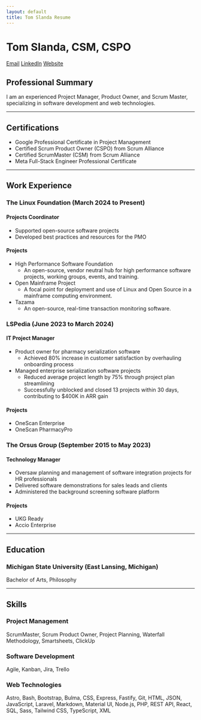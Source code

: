```yaml
---
layout: default
title: Tom Slanda Resume
---
```

# Tom Slanda, CSM, CSPO

[Email](tom.slanda@gmail.com)
[LinkedIn](https://www.linkedin.com/in/tomslanda)
[Website](https://slandath.github.io)

## Professional Summary

I am an experienced Project Manager, Product Owner, and Scrum Master, specializing in software development and web technologies.

---

## Certifications

* Google Professional Certificate in Project Management
* Certified Scrum Product Owner (CSPO) from Scrum Alliance
* Certified ScrumMaster (CSM) from Scrum Alliance
* Meta Full-Stack Engineer Professional Certificate

---

## Work Experience

### The Linux Foundation (March 2024 to Present)

#### Projects Coordinator

* Supported open-source software projects
* Developed best practices and resources for the PMO

#### Projects

* High Performance Software Foundation
  * An open-source, vendor neutral hub for high performance software projects, working groups, events, and training.
* Open Mainframe Project
  * A focal point for deployment and use of Linux and Open Source in a mainframe computing environment.
* Tazama
  * An open-source, real-time transaction monitoring software.

### LSPedia (June 2023 to March 2024)

#### IT Project Manager

* Product owner for pharmacy serialization software
  * Achieved 80% increase in customer satisfaction by overhauling onboarding process
* Managed enterprise serialization software projects
  * Reduced average project length by 75% through project plan streamlining
  * Successfully unblocked and closed 13 projects within 30 days, contributing to $400K in ARR gain

#### Projects
* OneScan Enterprise
* OneScan PharmacyPro

### The Orsus Group (September 2015 to May 2023)

#### Technology Manager

* Oversaw planning and management of software integration projects for HR professionals
* Delivered software demonstrations for sales leads and clients
* Administered the background screening software platform

#### Projects

* UKG Ready
* Accio Enterprise

---

## Education

### Michigan State University (East Lansing, Michigan)

Bachelor of Arts, Philosophy

---

## Skills

### Project Management

ScrumMaster, Scrum Product Owner, Project Planning, Waterfall Methodology, Smartsheets, ClickUp

### Software Development

Agile, Kanban, Jira, Trello

### Web Technologies

Astro, Bash, Bootstrap, Bulma, CSS, Express, Fastify, Git, HTML, JSON, JavaScript, Laravel, Markdown, Material UI, Node.js, PHP, REST API, React, SQL, Sass, Tailwind CSS, TypeScript, XML
